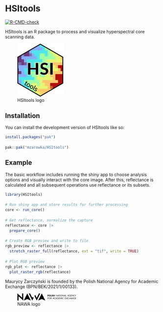 
<!-- README.md is generated from README.Rmd. Please edit that file -->

# HSItools

<!-- badges: start -->

[![R-CMD-check](https://github.com/mzarowka/HSItools/actions/workflows/R-CMD-check.yaml/badge.svg)](https://github.com/mzarowka/HSItools/actions/workflows/R-CMD-check.yaml)

<!-- badges: end -->

HSItools is an R package to process and visualize hyperspectral core
scanning data.

<figure>
<img src="man/figures/package_logo.png" width="150"
alt="HSItools logo" />
<figcaption aria-hidden="true">HSItools logo</figcaption>
</figure>

## Installation

You can install the development version of HSItools like so:

``` r
install.packages("pak")

pak::pak("mzarowka/HSItools")
```

## Example

The basic workflow includes running the shiny app to choose analysis
options and visually interact with the core image. After this,
reflectance is calculated and all subsequent operations use reflectance
or its subsets.

``` r
library(HSItools)

# Run shiny app and store results for further processing
core <- run_core()

# Get reflectance, normalize the capture
reflectance <- core |>
  prepare_core()

# Create RGB preview and write to file
rgb_preview <- reflectance |>
  stretch_raster_full(reflectance, ext = "tif", write = TRUE)

# Plot RGB preview
rgb_plot <- reflectance |>
  plot_raster_rgb(reflectance)
```

Maurycy Żarczyński is founded by the Polish National Agency for Academic
Exchange (BPN/BEK/2021/1/00133).

<figure>
<img src="man/figures/nawa_logo.png" width="192" alt="NAWA logo" />
<figcaption aria-hidden="true">NAWA logo</figcaption>
</figure>
